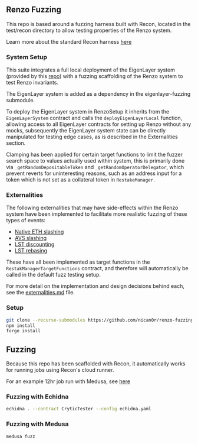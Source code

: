 ## Renzo Fuzzing

This repo is based around a fuzzing harness built with Recon, located in the test/recon directory to allow testing properties of the Renzo system. 

Learn more about the standard Recon harness [here](https://getrecon.substack.com/p/building-a-test-harness-with-recon?r=34r2zr) 

### System Setup

This suite integrates a full local deployment of the EigenLayer system (provided by this [repo](https://github.com/Recon-Fuzz/eigenlayer-fuzzing/tree/main)) with a fuzzing scaffolding of the Renzo system to test Renzo invariants.

The EigenLayer system is added as a dependency in the eigenlayer-fuzzing submodule. 

To deploy the EigenLayer system in RenzoSetup it inherits from the `EigenLayerSystem` contract and calls the `deployEigenLayerLocal` function, allowing access to all EigenLayer contracts for setting up Renzo without any mocks, subsequently the EigenLayer system state can be directly manipulated for testing edge cases, as is described in the Externalities section. 

Clamping has been applied for certain target functions to limit the fuzzer search space to values actually used within system, this is primarily done via `_getRandomDepositableToken` and `_getRandomOperatorDelegator`, which prevent reverts for uninteresting reasons, such as an address input for a token which is not set as a collateral token in `RestakeManager`. 

### Externalities 

The following externalities that may have side-effects within the Renzo system have been implemented to facilitate more realistic fuzzing of these types of events:

- [Native ETH slashing](https://github.com/Recon-Fuzz/renzo-fuzzing/blob/4364ec80cce740bbafb09be1aab8929faf3e1c96/test/recon/RestakeManagerTargets.sol#L120-L124)
- [AVS slashing](https://github.com/Recon-Fuzz/renzo-fuzzing/blob/4364ec80cce740bbafb09be1aab8929faf3e1c96/test/recon/RestakeManagerTargets.sol#L127-L135)
- [LST discounting](https://github.com/Recon-Fuzz/renzo-fuzzing/blob/4364ec80cce740bbafb09be1aab8929faf3e1c96/test/recon/RestakeManagerTargets.sol#L138-L152)
- [LST rebasing](https://github.com/Recon-Fuzz/renzo-fuzzing/blob/4364ec80cce740bbafb09be1aab8929faf3e1c96/test/recon/RestakeManagerTargets.sol#L156-L172)

These have all been implemented as target functions in the `RestakManagerTargetFunctions` contract, and therefore will automatically be called in the default fuzz testing setup.

For more detail on the implementation and design decisions behind each, see the [externalities.md](https://github.com/Recon-Fuzz/renzo-fuzzing/blob/main/externalities.md) file.

### Setup

```bash
git clone --recurse-submodules https://github.com/nican0r/renzo-fuzzing
npm install
forge install
```
## Fuzzing 
Because this repo has been scaffolded with Recon, it automatically works for running jobs using Recon's cloud runner. 

For an example 12hr job run with Medusa, see [here](https://getrecon.xyz/shares/954343b5-87e7-4822-8e3f-b0414723121d)

### Fuzzing with Echidna
```bash
echidna . --contract CryticTester --config echidna.yaml
```

### Fuzzing with Medusa
```
medusa fuzz
```
